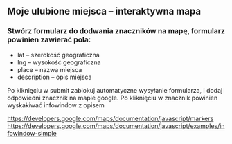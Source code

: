 ## Moje ulubione miejsca – interaktywna mapa

### Stwórz formularz do dodwania znaczników na mapę, formularz powinien zawierać pola:
- lat – szerokość geograficzna
- lng – wysokość geograficzna
- place – nazwa miejsca
- description – opis miejsca

Po klknięciu w submit zablokuj automatyczne wysyłanie formularza, i dodaj odpowiedni znacznik na mapie google. Po kliknięciu w znacznik powinien wyskakiwać infowindow z opisem

https://developers.google.com/maps/documentation/javascript/markers
https://developers.google.com/maps/documentation/javascript/examples/infowindow-simple
